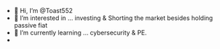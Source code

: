 - 👋 Hi, I’m @Toast552
- 👀 I’m interested in ... investing & Shorting the market besides holding passive fiat
- 🌱 I’m currently learning ... cybersecurity & PE.
- 
